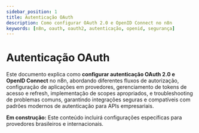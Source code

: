```yaml
---
sidebar_position: 1
title: Autenticação OAuth
description: Como configurar OAuth 2.0 e OpenID Connect no n8n
keywords: [n8n, oauth, oauth2, autenticação, openid, segurança]
---
```


# Autenticação OAuth

Este documento explica como **configurar autenticação OAuth 2.0 e OpenID Connect** no n8n, abordando diferentes fluxos de autorização, configuração de aplicações em provedores, gerenciamento de tokens de acesso e refresh, implementação de scopes apropriados, e troubleshooting de problemas comuns, garantindo integrações seguras e compatíveis com padrões modernos de autenticação para APIs empresariais.

**Em construção:** Este conteúdo incluirá configurações específicas para provedores brasileiros e internacionais.

